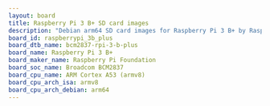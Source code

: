 ```yaml
---
layout: board
title: Raspberry Pi 3 B+ SD card images
description: "Debian arm64 SD card images for Raspberry Pi 3 B+ by Raspberry Pi Foundation, SoC: Broadcom BCM2837, CPU ISA: armv8"
board_id: raspberrypi_3b_plus
board_dtb_name: bcm2837-rpi-3-b-plus
board_name: Raspberry Pi 3 B+
board_maker_name: Raspberry Pi Foundation
board_soc_name: Broadcom BCM2837
board_cpu_name: ARM Cortex A53 (armv8)
board_cpu_arch_isa: armv8
board_cpu_arch_debian: arm64
---
```

